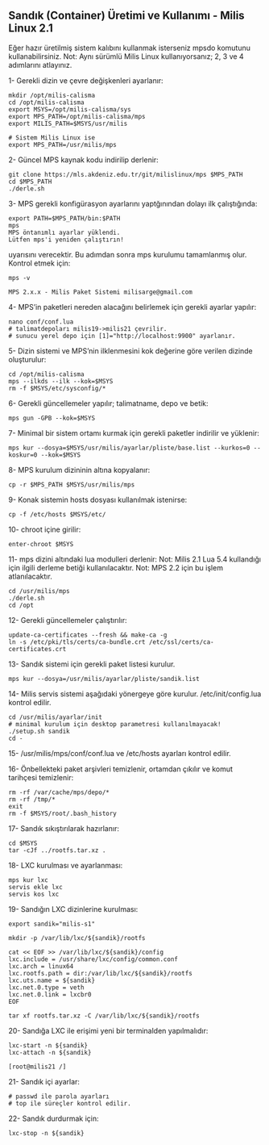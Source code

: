 
## Sandık (Container) Üretimi ve Kullanımı - Milis Linux 2.1

Eğer hazır üretilmiş sistem kalıbını kullanmak isterseniz mpsdo komutunu kullanabilirsiniz.
Not: Aynı sürümlü Milis Linux kullanıyorsanız; 2, 3 ve 4 adımlarını atlayınız.

1- Gerekli dizin ve çevre değişkenleri ayarlanır:

```
mkdir /opt/milis-calisma
cd /opt/milis-calisma
export MSYS=/opt/milis-calisma/sys
export MPS_PATH=/opt/milis-calisma/mps
export MILIS_PATH=$MSYS/usr/milis

# Sistem Milis Linux ise
export MPS_PATH=/usr/milis/mps

```

2- Güncel MPS kaynak kodu indirilip derlenir:

```
git clone https://mls.akdeniz.edu.tr/git/milislinux/mps $MPS_PATH
cd $MPS_PATH
./derle.sh
```

3- MPS gerekli konfigürasyon ayarlarını yaptğınından dolayı ilk çalıştığında:

```
export PATH=$MPS_PATH/bin:$PATH
mps
MPS öntanımlı ayarlar yüklendi.
Lütfen mps'i yeniden çalıştırın!
```

uyarısını verecektir. Bu adımdan sonra mps kurulumu tamamlanmış olur. Kontrol etmek için:

```
mps -v

MPS 2.x.x - Milis Paket Sistemi milisarge@gmail.com
```

4- MPS’in paketleri nereden alacağını belirlemek için gerekli ayarlar yapılır:

```
nano conf/conf.lua
# talimatdepoları milis19->milis21 çevrilir.
# sunucu yerel depo için [1]="http://localhost:9900" ayarlanır.
```

5- Dizin sistemi ve MPS’nin ilklenmesini kok değerine göre verilen dizinde oluşturulur:

```
cd /opt/milis-calisma
mps --ilkds --ilk --kok=$MSYS
rm -f $MSYS/etc/sysconfig/*
```

6- Gerekli güncellemeler yapılır; talimatname, depo ve betik:

```
mps gun -GPB --kok=$MSYS
```

7- Minimal bir sistem ortamı kurmak için gerekli paketler indirilir ve yüklenir:

```
mps kur --dosya=$MSYS/usr/milis/ayarlar/pliste/base.list --kurkos=0 --koskur=0 --kok=$MSYS
```

8- MPS kurulum dizininin altına kopyalanır:

```
cp -r $MPS_PATH $MSYS/usr/milis/mps
```

9- Konak sistemin hosts dosyası kullanılmak istenirse:

```
cp -f /etc/hosts $MSYS/etc/
```

10- chroot içine girilir:

```
enter-chroot $MSYS
```

11- mps dizini altındaki lua modulleri derlenir:
Not: Milis 2.1 Lua 5.4 kullandığı için ilgili derleme betiği kullanılacaktır.
Not: MPS 2.2 için bu işlem atlanılacaktır.

```
cd /usr/milis/mps
./derle.sh
cd /opt
```

12- Gerekli güncellemeler çalıştırılır:

```
update-ca-certificates --fresh && make-ca -g
ln -s /etc/pki/tls/certs/ca-bundle.crt /etc/ssl/certs/ca-certificates.crt
```

13- Sandık sistemi için gerekli paket listesi kurulur.

```
mps kur --dosya=/usr/milis/ayarlar/pliste/sandik.list
```

14- Milis servis sistemi aşağıdaki yönergeye göre kurulur. /etc/init/config.lua kontrol edilir.

```
cd /usr/milis/ayarlar/init
# minimal kurulum için desktop parametresi kullanılmayacak!
./setup.sh sandik
cd -
```

15- /usr/milis/mps/conf/conf.lua ve /etc/hosts ayarları kontrol edilir.

16- Önbellekteki paket arşivleri temizlenir, ortamdan çıkılır ve komut tarihçesi temizlenir:

```
rm -rf /var/cache/mps/depo/*
rm -rf /tmp/*
exit
rm -f $MSYS/root/.bash_history
```

17- Sandık sıkıştırılarak hazırlanır:

```
cd $MSYS
tar -cJf ../rootfs.tar.xz .
```

18- LXC kurulması ve ayarlanması:
```
mps kur lxc
servis ekle lxc
servis kos lxc
```

19- Sandığın LXC dizinlerine kurulması:
```
export sandik="milis-s1"

mkdir -p /var/lib/lxc/${sandik}/rootfs

cat << EOF >> /var/lib/lxc/${sandik}/config
lxc.include = /usr/share/lxc/config/common.conf
lxc.arch = linux64
lxc.rootfs.path = dir:/var/lib/lxc/${sandik}/rootfs
lxc.uts.name = ${sandik}
lxc.net.0.type = veth
lxc.net.0.link = lxcbr0
EOF

tar xf rootfs.tar.xz -C /var/lib/lxc/${sandik}/rootfs
```

20- Sandığa LXC ile erişimi yeni bir terminalden yapılmalıdır:
```
lxc-start -n ${sandik}
lxc-attach -n ${sandik}

[root@milis21 /]
```

21- Sandık içi ayarlar:
```
# passwd ile parola ayarları
# top ile süreçler kontrol edilir.
```

22- Sandık durdurmak için:
```
lxc-stop -n ${sandik}
```
